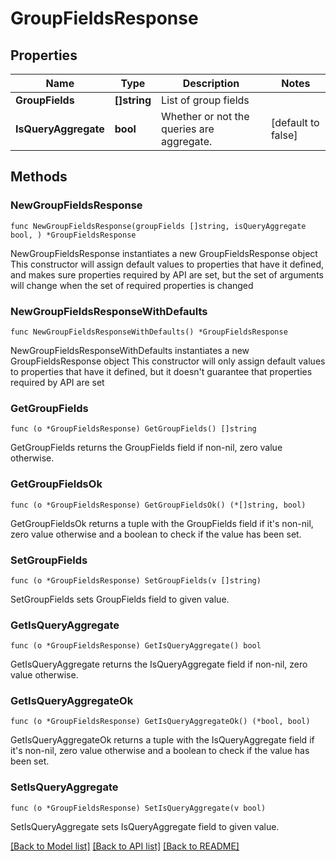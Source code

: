 # GroupFieldsResponse

## Properties

Name | Type | Description | Notes
------------ | ------------- | ------------- | -------------
**GroupFields** | **[]string** | List of group fields | 
**IsQueryAggregate** | **bool** | Whether or not the queries are aggregate. | [default to false]

## Methods

### NewGroupFieldsResponse

`func NewGroupFieldsResponse(groupFields []string, isQueryAggregate bool, ) *GroupFieldsResponse`

NewGroupFieldsResponse instantiates a new GroupFieldsResponse object
This constructor will assign default values to properties that have it defined,
and makes sure properties required by API are set, but the set of arguments
will change when the set of required properties is changed

### NewGroupFieldsResponseWithDefaults

`func NewGroupFieldsResponseWithDefaults() *GroupFieldsResponse`

NewGroupFieldsResponseWithDefaults instantiates a new GroupFieldsResponse object
This constructor will only assign default values to properties that have it defined,
but it doesn't guarantee that properties required by API are set

### GetGroupFields

`func (o *GroupFieldsResponse) GetGroupFields() []string`

GetGroupFields returns the GroupFields field if non-nil, zero value otherwise.

### GetGroupFieldsOk

`func (o *GroupFieldsResponse) GetGroupFieldsOk() (*[]string, bool)`

GetGroupFieldsOk returns a tuple with the GroupFields field if it's non-nil, zero value otherwise
and a boolean to check if the value has been set.

### SetGroupFields

`func (o *GroupFieldsResponse) SetGroupFields(v []string)`

SetGroupFields sets GroupFields field to given value.


### GetIsQueryAggregate

`func (o *GroupFieldsResponse) GetIsQueryAggregate() bool`

GetIsQueryAggregate returns the IsQueryAggregate field if non-nil, zero value otherwise.

### GetIsQueryAggregateOk

`func (o *GroupFieldsResponse) GetIsQueryAggregateOk() (*bool, bool)`

GetIsQueryAggregateOk returns a tuple with the IsQueryAggregate field if it's non-nil, zero value otherwise
and a boolean to check if the value has been set.

### SetIsQueryAggregate

`func (o *GroupFieldsResponse) SetIsQueryAggregate(v bool)`

SetIsQueryAggregate sets IsQueryAggregate field to given value.



[[Back to Model list]](../README.md#documentation-for-models) [[Back to API list]](../README.md#documentation-for-api-endpoints) [[Back to README]](../README.md)


